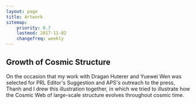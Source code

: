 ```yaml
---
layout: page
title: Artwork
sitemap:
    priority: 0.7
    lastmod: 2017-11-02
    changefreq: weekly
---
```

## Growth of Cosmic Structure

<p>On the occasion that my work with Dragan Huterer and Yuewei Wen was selected for PRL Editor's Suggestion and APS's outreach to the press, Thanh and I drew this illustration together, in which we tried to illustrate how the Cosmic Web of large-scale structure evolves throughout cosmic time.</p>
<img src="{{ "/images/cosmic_structure_growth_lineart.png" | absolute_url }}"  width="80%" height="80%" style="float:center; padding-left:10px;

